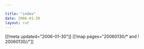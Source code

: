 ```yaml
---

title: "index"
date: 2006-01-30
layout: rut
---
```


[[!meta updated="2006-01-30"]]
[[!map pages="20060130/* and ! 20060130/*/*"]]
